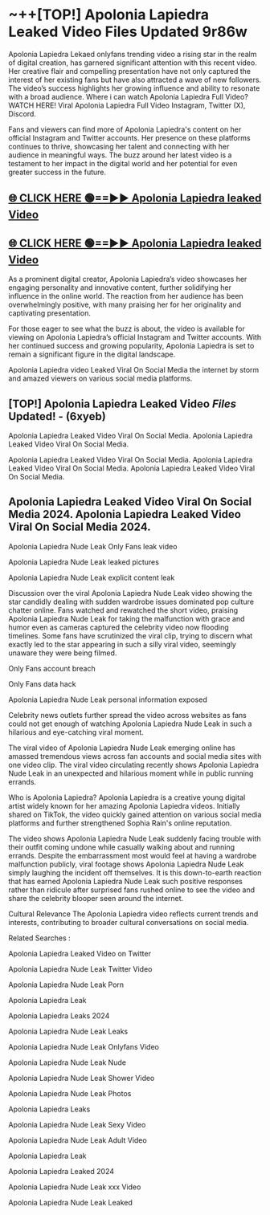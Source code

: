 # ~++[TOP!] Apolonia Lapiedra Leaked Video Files Updated 9r86w

 Apolonia Lapiedra Lekaed onlyfans trending video a rising star in the realm of digital creation, has garnered significant attention with this recent video. Her creative flair and compelling presentation have not only captured the interest of her existing fans but have also attracted a wave of new followers. The video’s success highlights her growing influence and ability to resonate with a broad audience.
Where i can watch  Apolonia Lapiedra Full Video? WATCH HERE! Viral  Apolonia Lapiedra Full Video Instagram, Twitter (X), Discord.


Fans and viewers can find more of  Apolonia Lapiedra's content on her official Instagram and Twitter accounts. Her presence on these platforms continues to thrive, showcasing her talent and connecting with her audience in meaningful ways. The buzz around her latest video is a testament to her impact in the digital world and her potential for even greater success in the future.


## [🌐 CLICK HERE 🟢==►►  Apolonia Lapiedra leaked Video ](https://onlyclips.site?title=Apolonia_Lapiedra&ref=git)

## [🌐 CLICK HERE 🟢==►►  Apolonia Lapiedra leaked Video ](https://onlyclips.site?title=Apolonia_Lapiedra&ref=git)


As a prominent digital creator,  Apolonia Lapiedra’s video showcases her engaging personality and innovative content, further solidifying her influence in the online world. The reaction from her audience has been overwhelmingly positive, with many praising her for her originality and captivating presentation.

For those eager to see what the buzz is about, the video is available for viewing on  Apolonia Lapiedra’s official Instagram and Twitter accounts. With her continued success and growing popularity,  Apolonia Lapiedra is set to remain a significant figure in the digital landscape.


  Apolonia Lapiedra video Leaked Viral On Social Media the internet by storm and amazed viewers on various social media platforms.


## [TOP!]  Apolonia Lapiedra Leaked Video *Files* Updated! - (6xyeb) 

 Apolonia Lapiedra Leaked Video Viral On Social Media. Apolonia Lapiedra Leaked Video Viral On Social Media.

 Apolonia Lapiedra Leaked Video Viral On Social Media. Apolonia Lapiedra Leaked Video Viral On Social Media. Apolonia Lapiedra Leaked Video Viral On Social Media.


##  Apolonia Lapiedra Leaked Video Viral On Social Media 2024. Apolonia Lapiedra Leaked Video Viral On Social Media 2024.
 Apolonia Lapiedra Nude Leak Only Fans leak video

 Apolonia Lapiedra Nude Leak leaked pictures

 Apolonia Lapiedra Nude Leak explicit content leak

Discussion over the viral  Apolonia Lapiedra Nude Leak video showing the star candidly dealing with sudden wardrobe issues dominated pop culture chatter online. Fans watched and rewatched the short video, praising  Apolonia Lapiedra Nude Leak for taking the malfunction with grace and humor even as cameras captured the celebrity video now flooding timelines. Some fans have scrutinized the viral clip, trying to discern what exactly led to the star appearing in such a silly viral video, seemingly unaware they were being filmed.


Only Fans account breach

Only Fans data hack

 Apolonia Lapiedra Nude Leak personal information exposed

Celebrity news outlets further spread the video across websites as fans could not get enough of watching  Apolonia Lapiedra Nude Leak in such a hilarious and eye-catching viral moment.


The viral video of  Apolonia Lapiedra Nude Leak emerging online has amassed tremendous views across fan accounts and social media sites with one video clip. The viral video circulating recently shows  Apolonia Lapiedra Nude Leak in an unexpected and hilarious moment while in public running errands.


Who is  Apolonia Lapiedra?  Apolonia Lapiedra is a creative young digital artist widely known for her amazing  Apolonia Lapiedra videos. Initially shared on TikTok, the video quickly gained attention on various social media platforms and further strengthened Sophia Rain's online reputation.

The video shows  Apolonia Lapiedra Nude Leak suddenly facing trouble with their outfit coming undone while casually walking about and running errands. Despite the embarrassment most would feel at having a wardrobe malfunction publicly, viral footage shows  Apolonia Lapiedra Nude Leak simply laughing the incident off themselves. It is this down-to-earth reaction that has earned  Apolonia Lapiedra Nude Leak such positive responses rather than ridicule after surprised fans rushed online to see the video and share the celebrity blooper seen around the internet.

Cultural Relevance The  Apolonia Lapiedra video reflects current trends and interests, contributing to broader cultural conversations on social media.

Related Searches :

 Apolonia Lapiedra Leaked Video on Twitter

 Apolonia Lapiedra Nude Leak Twitter Video

 Apolonia Lapiedra Nude Leak Porn

 Apolonia Lapiedra Leak 

 Apolonia Lapiedra Leaks 2024

 Apolonia Lapiedra Nude Leak Leaks

 Apolonia Lapiedra Nude Leak Onlyfans Video

 Apolonia Lapiedra Nude Leak Nude

 Apolonia Lapiedra Nude Leak Shower Video

 Apolonia Lapiedra Nude Leak Photos

 Apolonia Lapiedra Leaks

 Apolonia Lapiedra Nude Leak Sexy Video

 Apolonia Lapiedra Nude Leak Adult Video

 Apolonia Lapiedra Leak

 Apolonia Lapiedra Leaked 2024

 Apolonia Lapiedra Nude Leak xxx Video

 Apolonia Lapiedra Nude Leak Leaked